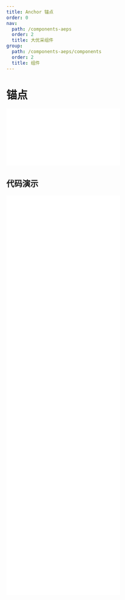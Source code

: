 ```yaml
---
title: Anchor 锚点
order: 0
nav:
  path: /components-aeps
  order: 2
  title: 大优采组件
group:
  path: /components-aeps/components
  order: 2
  title: 组件
---
```


# 锚点

<div>
<embed src="@docs-common/anchor/index.md"></embed>
</div>
        
## 代码演示

<Row gutter=8>

  <Col span=12>
    
  <div class="code-box"><embed src="@abiz-rc-aeps/anchor/demo/basic-anchor-aeps.md"></embed></div>
          
  <div class="code-box"><embed src="@abiz-rc-aeps/anchor/demo/onClick-anchor-aeps.md"></embed></div>
          
  <div class="code-box"><embed src="@abiz-rc-aeps/anchor/demo/targetOffset-anchor-aeps.md"></embed></div>
          
  </Col>
          
  <Col span=12>
    
  <div class="code-box"><embed src="@abiz-rc-aeps/anchor/demo/static-anchor-aeps.md"></embed></div>
          
  <div class="code-box"><embed src="@abiz-rc-aeps/anchor/demo/customizeHighlight-anchor-aeps.md"></embed></div>
          
  <div class="code-box"><embed src="@abiz-rc-aeps/anchor/demo/onChange-anchor-aeps.md"></embed></div>
          
  </Col>
          
</Row>
        
<div><embed src="@docs-common/anchor/index-api.md"></embed><div>

